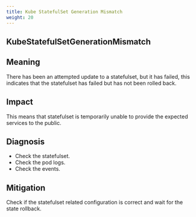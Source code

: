 ```yaml
---
title: Kube StatefulSet Generation Mismatch
weight: 20
---
```



## KubeStatefulSetGenerationMismatch


## Meaning

There has been an attempted update to a statefulset, but it has failed, this indicates that the statefulset has failed but has not been rolled back.

## Impact

This means that statefulset is temporarily unable to provide the expected services to the public.

## Diagnosis

* Check the statefulset.
* Check the pod logs.
* Check the events.

## Mitigation

Check if the statefulset related configuration is correct and wait for the state rollback.